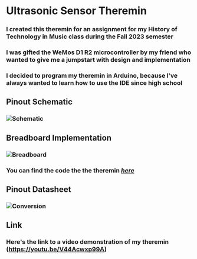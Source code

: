 # Ultrasonic Sensor Theremin
### I created this theremin for an assignment for my History of Technology in Music class during the Fall 2023 semester
### I was gifted the WeMos D1 R2 microcontroller by my friend who wanted to give me a jumpstart with design and implementation
### I decided to program my theremin in Arduino, because I've always wanted to learn how to use the IDE since high school
## Pinout Schematic
### ![Schematic](https://github.com/FrancisTanglao/UltrasonicSensorTheremin/blob/main/Ultrasonic%20Sensor%20Theremin%20Schematic.png)
## Breadboard Implementation
### ![Breadboard](https://github.com/FrancisTanglao/UltrasonicSensorTheremin/blob/main/Ultrasonic%20Sensor%20Theremin%20Breadboard.png)
### You can find the code the the theremin [*here*](https://github.com/FrancisTanglao/UltrasonicSensorTheremin/blob/main/WeMosUltrasonicSensorTheremin.ino)
## Pinout Datasheet
### ![Conversion](https://github.com/FrancisTanglao/UltrasonicSensorTheremin/blob/main/WeMos%20D1%20R2%20Pinout%20Conversion.png)
## Link
### Here's the link to a video demonstration of my theremin (https://youtu.be/V44Acwxp99A)
